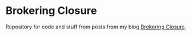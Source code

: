 Brokering Closure
=================

Repository for code and stuff from posts from my blog [Brokering
Closure](http://bc.bojanorama.pl).
